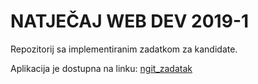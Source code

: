 # NATJEČAJ WEB DEV 2019-1

Repozitorij sa implementiranim zadatkom za kandidate.

Aplikacija je dostupna na linku: [ngit_zadatak](https://ngit-task.herokuapp.com/)
